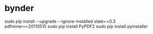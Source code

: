 # bynder

sudo pip install --upgrade --ignore-installed slate==0.3 pdfminer==20110515
sudo pip install PyPDF2 
sudo pip install pyinstaller
